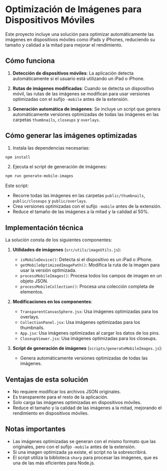 # Optimización de Imágenes para Dispositivos Móviles

Este proyecto incluye una solución para optimizar automáticamente las imágenes en dispositivos móviles como iPads y iPhones, reduciendo su tamaño y calidad a la mitad para mejorar el rendimiento.

## Cómo funciona

1. **Detección de dispositivos móviles**: La aplicación detecta automáticamente si el usuario está utilizando un iPad o iPhone.

2. **Rutas de imágenes modificadas**: Cuando se detecta un dispositivo móvil, las rutas de las imágenes se modifican para usar versiones optimizadas con el sufijo `-mobile` antes de la extensión.

3. **Generación automática de imágenes**: Se incluye un script que genera automáticamente versiones optimizadas de todas las imágenes en las carpetas `thumbnails`, `closeups` y `overlays`.

## Cómo generar las imágenes optimizadas

1. Instala las dependencias necesarias:

```bash
npm install
```

2. Ejecuta el script de generación de imágenes:

```bash
npm run generate-mobile-images
```

Este script:
- Recorre todas las imágenes en las carpetas `public/thumbnails`, `public/closeups` y `public/overlays`.
- Crea versiones optimizadas con el sufijo `-mobile` antes de la extensión.
- Reduce el tamaño de las imágenes a la mitad y la calidad al 50%.

## Implementación técnica

La solución consta de los siguientes componentes:

1. **Utilidades de imágenes** (`src/utils/imageUtils.js`):
   - `isMobileDevice()`: Detecta si el dispositivo es un iPad o iPhone.
   - `getMobileOptimizedImagePath()`: Modifica la ruta de la imagen para usar la versión optimizada.
   - `processMobileImages()`: Procesa todos los campos de imagen en un objeto JSON.
   - `processMobileCollection()`: Procesa una colección completa de elementos.

2. **Modificaciones en los componentes**:
   - `TransparentCanvasSphere.jsx`: Usa imágenes optimizadas para los overlays.
   - `CollectionPanel.jsx`: Usa imágenes optimizadas para los thumbnails.
   - `App.jsx`: Usa imágenes optimizadas al cargar los datos de los pins.
   - `CloseupViewer.jsx`: Usa imágenes optimizadas para los closeups.

3. **Script de generación de imágenes** (`scripts/generateMobileImages.js`):
   - Genera automáticamente versiones optimizadas de todas las imágenes.

## Ventajas de esta solución

- No requiere modificar los archivos JSON originales.
- Es transparente para el resto de la aplicación.
- Solo carga las imágenes optimizadas en dispositivos móviles.
- Reduce el tamaño y la calidad de las imágenes a la mitad, mejorando el rendimiento en dispositivos móviles.

## Notas importantes

- Las imágenes optimizadas se generan con el mismo formato que las originales, pero con el sufijo `-mobile` antes de la extensión.
- Si una imagen optimizada ya existe, el script no la sobrescribirá.
- El script utiliza la biblioteca `sharp` para procesar las imágenes, que es una de las más eficientes para Node.js. 